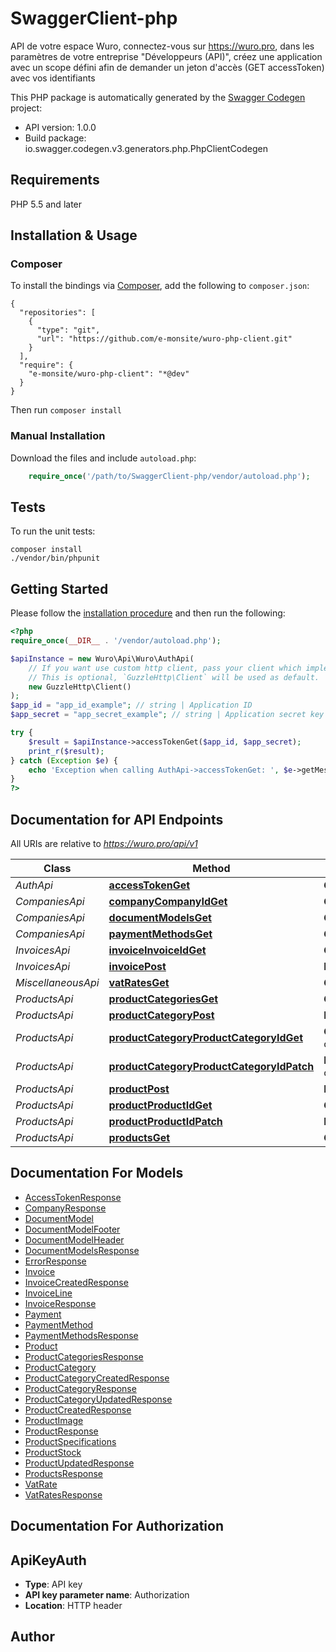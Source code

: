 # SwaggerClient-php
API de votre espace Wuro, connectez-vous sur https://wuro.pro, dans les paramètres de votre entreprise \"Développeurs (API)\", créez une application avec un scope défini afin de demander un jeton d'accès (GET accessToken) avec vos identifiants

This PHP package is automatically generated by the [Swagger Codegen](https://github.com/swagger-api/swagger-codegen) project:

- API version: 1.0.0
- Build package: io.swagger.codegen.v3.generators.php.PhpClientCodegen

## Requirements

PHP 5.5 and later

## Installation & Usage
### Composer

To install the bindings via [Composer](http://getcomposer.org/), add the following to `composer.json`:

```
{
  "repositories": [
    {
      "type": "git",
      "url": "https://github.com/e-monsite/wuro-php-client.git"
    }
  ],
  "require": {
    "e-monsite/wuro-php-client": "*@dev"
  }
}
```

Then run `composer install`

### Manual Installation

Download the files and include `autoload.php`:

```php
    require_once('/path/to/SwaggerClient-php/vendor/autoload.php');
```

## Tests

To run the unit tests:

```
composer install
./vendor/bin/phpunit
```

## Getting Started

Please follow the [installation procedure](#installation--usage) and then run the following:

```php
<?php
require_once(__DIR__ . '/vendor/autoload.php');

$apiInstance = new Wuro\Api\Wuro\AuthApi(
    // If you want use custom http client, pass your client which implements `GuzzleHttp\ClientInterface`.
    // This is optional, `GuzzleHttp\Client` will be used as default.
    new GuzzleHttp\Client()
);
$app_id = "app_id_example"; // string | Application ID
$app_secret = "app_secret_example"; // string | Application secret key

try {
    $result = $apiInstance->accessTokenGet($app_id, $app_secret);
    print_r($result);
} catch (Exception $e) {
    echo 'Exception when calling AuthApi->accessTokenGet: ', $e->getMessage(), PHP_EOL;
}
?>
```

## Documentation for API Endpoints

All URIs are relative to *https://wuro.pro/api/v1*

Class | Method | HTTP request | Description
------------ | ------------- | ------------- | -------------
*AuthApi* | [**accessTokenGet**](docs/Api/AuthApi.md#accesstokenget) | **GET** /accessToken | 
*CompaniesApi* | [**companyCompanyIdGet**](docs/Api/CompaniesApi.md#companycompanyidget) | **GET** /company/{companyId} | 
*CompaniesApi* | [**documentModelsGet**](docs/Api/CompaniesApi.md#documentmodelsget) | **GET** /document-models | 
*CompaniesApi* | [**paymentMethodsGet**](docs/Api/CompaniesApi.md#paymentmethodsget) | **GET** /payment-methods | 
*InvoicesApi* | [**invoiceInvoiceIdGet**](docs/Api/InvoicesApi.md#invoiceinvoiceidget) | **GET** /invoice/{invoiceId} | 
*InvoicesApi* | [**invoicePost**](docs/Api/InvoicesApi.md#invoicepost) | **POST** /invoice | 
*MiscellaneousApi* | [**vatRatesGet**](docs/Api/MiscellaneousApi.md#vatratesget) | **GET** /vat-rates | 
*ProductsApi* | [**productCategoriesGet**](docs/Api/ProductsApi.md#productcategoriesget) | **GET** /product-categories | 
*ProductsApi* | [**productCategoryPost**](docs/Api/ProductsApi.md#productcategorypost) | **POST** /product-category | 
*ProductsApi* | [**productCategoryProductCategoryIdGet**](docs/Api/ProductsApi.md#productcategoryproductcategoryidget) | **GET** /product-category/{productCategoryId} | 
*ProductsApi* | [**productCategoryProductCategoryIdPatch**](docs/Api/ProductsApi.md#productcategoryproductcategoryidpatch) | **PATCH** /product-category/{productCategoryId} | 
*ProductsApi* | [**productPost**](docs/Api/ProductsApi.md#productpost) | **POST** /product | 
*ProductsApi* | [**productProductIdGet**](docs/Api/ProductsApi.md#productproductidget) | **GET** /product/{productId} | 
*ProductsApi* | [**productProductIdPatch**](docs/Api/ProductsApi.md#productproductidpatch) | **PATCH** /product/{productId} | 
*ProductsApi* | [**productsGet**](docs/Api/ProductsApi.md#productsget) | **GET** /products | 

## Documentation For Models

 - [AccessTokenResponse](docs/Model/AccessTokenResponse.md)
 - [CompanyResponse](docs/Model/CompanyResponse.md)
 - [DocumentModel](docs/Model/DocumentModel.md)
 - [DocumentModelFooter](docs/Model/DocumentModelFooter.md)
 - [DocumentModelHeader](docs/Model/DocumentModelHeader.md)
 - [DocumentModelsResponse](docs/Model/DocumentModelsResponse.md)
 - [ErrorResponse](docs/Model/ErrorResponse.md)
 - [Invoice](docs/Model/Invoice.md)
 - [InvoiceCreatedResponse](docs/Model/InvoiceCreatedResponse.md)
 - [InvoiceLine](docs/Model/InvoiceLine.md)
 - [InvoiceResponse](docs/Model/InvoiceResponse.md)
 - [Payment](docs/Model/Payment.md)
 - [PaymentMethod](docs/Model/PaymentMethod.md)
 - [PaymentMethodsResponse](docs/Model/PaymentMethodsResponse.md)
 - [Product](docs/Model/Product.md)
 - [ProductCategoriesResponse](docs/Model/ProductCategoriesResponse.md)
 - [ProductCategory](docs/Model/ProductCategory.md)
 - [ProductCategoryCreatedResponse](docs/Model/ProductCategoryCreatedResponse.md)
 - [ProductCategoryResponse](docs/Model/ProductCategoryResponse.md)
 - [ProductCategoryUpdatedResponse](docs/Model/ProductCategoryUpdatedResponse.md)
 - [ProductCreatedResponse](docs/Model/ProductCreatedResponse.md)
 - [ProductImage](docs/Model/ProductImage.md)
 - [ProductResponse](docs/Model/ProductResponse.md)
 - [ProductSpecifications](docs/Model/ProductSpecifications.md)
 - [ProductStock](docs/Model/ProductStock.md)
 - [ProductUpdatedResponse](docs/Model/ProductUpdatedResponse.md)
 - [ProductsResponse](docs/Model/ProductsResponse.md)
 - [VatRate](docs/Model/VatRate.md)
 - [VatRatesResponse](docs/Model/VatRatesResponse.md)

## Documentation For Authorization


## ApiKeyAuth

- **Type**: API key
- **API key parameter name**: Authorization
- **Location**: HTTP header


## Author



